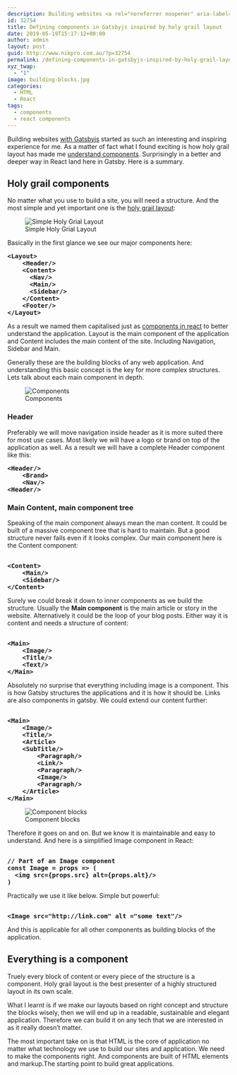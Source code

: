 ```yaml
---
description: Building websites <a rel="noreferrer noopener" aria-label="with Gatsbyjs (opens in a new tab)" href="https://gastbyjs.org" target="_blank">with Gatsbyjs</a> started as such an interesting and inspiring experience for me. As a matter of fact what I found exciting is how holy grail layout has made me [understand components](http://www.nikpro.com.au/nested-components-in-react-how-to-render-a-child-component-inside-a-parent-componentpart-2/). Surprisingly in a better and deeper way in React land here in Gatsby.
id: 32754
title: Defining components in Gatsbyjs inspired by holy grail layout
date: 2019-05-19T15:17:12+00:00
author: admin
layout: post
guid: http://www.nikpro.com.au/?p=32754
permalink: /defining-components-in-gatsbyjs-inspired-by-holy-grail-layout/
xyz_twap:
  - "1"
image: building-blocks.jpg
categories:
  - HTML
  - React
tags:
  - components
  - react components
---
```


Building websites <a rel="noreferrer noopener" aria-label="with Gatsbyjs (opens in a new tab)" href="https://gatsbyjs.org" target="_blank">with Gatsbyjs</a> started as such an interesting and inspiring experience for me. As a matter of fact what I found exciting is how holy grail layout has made me [understand components](http://www.nikpro.com.au/nested-components-in-react-how-to-render-a-child-component-inside-a-parent-componentpart-2/). Surprisingly in a better and deeper way in React land here in Gatsby. Here is a summary.

## Holy grail components

No matter what you use to build a site, you will need a structure. And the most simple and yet important one is the [holy grail layout](http://www.nikpro.com.au/create-a-simple-website-layout-using-flexbox/):

<figure>
<img src="/images/holy-grail-layout.png" alt="Simple Holy Grial Layout" /> 
<figcaption>Simple Holy Grial Layout</figcaption>
</figure>

Basically in the first glance we see our major components here:

<pre ><strong>&lt;Layout>  
    &lt;Header/>
    &lt;Content>
      &lt;Nav/>
      &lt;Main/>
      &lt;Sidebar/>
    &lt;/Content>
    &lt;Footer/>
&lt;/Layout></strong></pre>

As a result we named them capitalised just as [components in react](http://www.nikpro.com.au/more-on-react-components-with-examples/) to better understand the application. Layout is the main component of the application and Content includes the main content of the site. Including Navigation, Sidebar and Main.

Generally these are the building blocks of any web application. And understanding this basic concept is the key for more complex structures. Lets talk about each main component in depth.
<figure>
<img src="/images/components.jpeg" alt="Components"  /> 
<figcaption>Components</figcaption>
</figure>

### Header

Preferably we will move navigation inside header as it is more suited there for most use cases. Most likely we will have a logo or brand on top of the application as well. As a result we will have a complete Header component like this:

<pre ><strong>&lt;Header/>
    &lt;Brand>
    &lt;Nav/>
&lt;Header/></strong></pre>

### Main Content, main component tree

Speaking of the main component always mean the man content. It could be built of a massive component tree that is hard to maintain. But a good structure never fails even if it looks complex. Our main component here is the Content component:

<pre ><strong>   
&lt;Content>
    &lt;Main/>
    &lt;Sidebar/>
&lt;/Content>
</strong></pre>

Surely we could break it down to inner components as we build the structure. Usually the **Main component** is the main article or story in the website. Alternatively it could be the loop of your blog posts. Either way it is content and needs a structure of content:

<pre ><strong>   
&lt;Main>
    &lt;Image/>
    &lt;Title/>
    &lt;Text/>
&lt;/Main>
</strong></pre>

Absolutely no surprise that everything including image is a component. This is how Gatsby structures the applications and it is how it should be. Links are also components in gatsby. We could extend our content further:

<pre ><strong>   
&lt;Main>
    &lt;Image/>
    &lt;Title/>
    &lt;Article>
    &lt;SubTitle/>
        &lt;Paragraph/>
        &lt;Link/>
        &lt;Paragraph/>
        &lt;Image/>
        &lt;Paragraph/>
    &lt;/Article>
&lt;/Main>
</strong></pre>

<figure>
<img src="/images/main-blocks.png" alt="Component blocks" /> 
<figcaption>Component blocks</figcaption>
</figure>

Therefore it goes on and on. But we know it is maintainable and easy to understand. And here is a simplified Image component in React:

<pre ><strong>
// Part of an Image component
const Image = props => (
  &lt;img src={props.src} alt={props.alt}/>
)
</strong></pre>

Practically we use it like below. Simple but powerful:

<pre ><strong>
&lt;Image src="http://link.com" alt ="some text"/>
</strong></pre>

And this is applicable for all other components as building blocks of the application.

## Everything is a component

Truely every block of content or every piece of the structure is a component. Holy grail layout is the best presenter of a highly structured layout in its own scale.

What I learnt is if we make our layouts based on right concept and structure the blocks wisely, then we will end up in a readable, sustainable and elegant application. Therefore we can build it on any tech that we are interested in as it really doesn&#8217;t matter.

The most important take on is that HTML is the core of application no matter what technology we use to build our sites and application. We need to make the components right. And components are built of HTML elements and markup.The starting point to build great applications.
